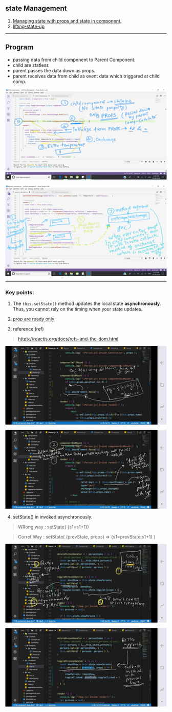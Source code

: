 ## state Management
1. [Managing state with props and state in component.](https://www.robinwieruch.de/learn-react-before-using-redux/)
2. [lifting-state-up](https://reactjs.org/docs/lifting-state-up.html)

***
## Program
-   passing data from child component to Parent Component.
-   child are statless
-   parent passes the data down as props.
-   parent receives data from child as event data which triggered at child comp. 

![img](https://github.com/lekhrajdinkar/ReactJS16/blob/master/NOTES/asset/20180930_121152.png)

![img](https://github.com/lekhrajdinkar/ReactJS16/blob/master/NOTES/asset/20180930_121931.png)

***
### Key points:
1.  The `this.setState()` method updates the local state **asynchronously**. Thus, you cannot rely on the timing when your state updates.

2. [prop are ready only](https://reactjs.org/docs/components-and-props.html#props-are-read-only)

3. reference (ref) 
> https://reactjs.org/docs/refs-and-the-dom.html

![img](https://github.com/lekhrajdinkar/ReactJS16/blob/master/NOTES/asset/comp1.jpg)

![img](https://github.com/lekhrajdinkar/ReactJS16/blob/master/NOTES/asset/ref2.jpg)

4. setState() in invoked asynchronously.
 > WRong way : setState( {s1=s1+1})

 > Corret Way : setState(  (prevState, props) => {s1=prevState.s1+1}  )

![img](https://github.com/lekhrajdinkar/ReactJS16/blob/master/NOTES/asset/comp2.jpg)

![img](https://github.com/lekhrajdinkar/ReactJS16/blob/master/NOTES/asset/comp3.jpg)
